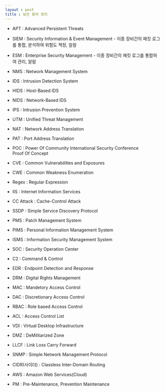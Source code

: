 ```yaml
---
layout : post
title : 보안 용어 정리
---
```


- APT : Advanced Persistent Threats

- SIEM : Security Information & Event Management - 이종 장비간의 패킷 로그를 통합, 분석하여 위험도 책정, 알람

- ESM : Enterprise Security Management - 이종 장비간의 패킷 로그를 통합하여 관리, 알람

- NMS : Network Management System

- IDS : Intrusion Detection System

- HIDS : Host-Based IDS

- NIDS : Network-Based IDS

- IPS : Intrusion Prevention System

- UTM : Unified Threat Management

- NAT : Network Address Translation

- PAT : Port Address Translation

- POC : Power Of Community International Security Conference<br>Proof Of Concept

- CVE : Common Vulnerabilities and Exposures

- CWE : Common Weakness Enumeration

- Regex : Regular Expression

- IIS : Internet Information Services

- CC Attack : Cache-Control Attack

- SSDP : Simple Service Discovery Protocol

- PMS : Patch Management System

- PIMS : Personal Information Management System

- ISMS : Information Security Management System

- SOC : Security Operation Center

- C2 : Command & Control

- EDR : Endpoint Detection and Response

- DRM : Digital Rights Management

- MAC : Mandetory Access Control

- DAC : Discretionary Access Control

- RBAC : Role based Access Control

- ACL : Access Control List

- VDI : Virtual Desktop Infrastructure

- DMZ : DeMilitarized Zone

- LLCF : Link Loss Carry Forward

- SNMP : Simple Network Management Protocol

- CIDR(사이더) : Classless Inter-Domain Routing

- AWS : Amazon Web Services(Cloud)

- PM : Pre-Maintenance, Prevention Maintenance
